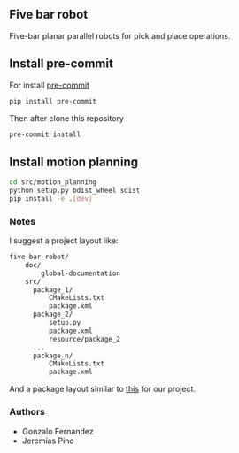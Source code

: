 ## Five bar robot

Five-bar planar parallel robots for pick and place operations.
## Install pre-commit
For install [pre-commit](https://pre-commit.com/#pre-commit-configyaml---hooks)

```bash
pip install pre-commit
```
Then after clone this repository

``` bash
pre-commit install
```
## Install motion planning
```bash
cd src/motion_planning
python setup.py bdist_wheel sdist
pip install -e .[dev]
```

### Notes
I suggest a project layout like:

```bash
five-bar-robot/
    doc/
        global-documentation
    src/
      package_1/
          CMakeLists.txt
          package.xml
      package_2/
          setup.py
          package.xml
          resource/package_2
      ...
      package_n/
          CMakeLists.txt
          package.xml
```
And a package layout similar to [this](https://docs.ros.org/en/galactic/Contributing/Developer-Guide.html#filesystem-layout) for our project.

### Authors
* Gonzalo Fernandez
* Jeremías Pino
